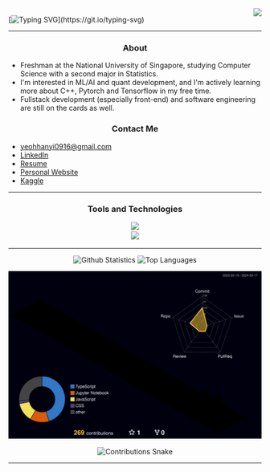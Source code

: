 <img align="right" src="https://visitor-badge.laobi.icu/badge?page_id=yhanyi.yhanyi" />

[![Typing SVG](https://readme-typing-svg.demolab.com?font=JetBrains+Mono&size=30&duration=2500&pause=1000&vCenter=true&random=false&width=435&lines=Hello!+%F0%9F%91%8B;I'm+Yeoh+Han+Yi.)](https://git.io/typing-svg)

<hr/>

<h3 align="center">About</h3>

- Freshman at the National University of Singapore, studying Computer Science with a second major in Statistics.
- I'm interested in ML/AI and quant development, and I'm actively learning more about C++, Pytorch and Tensorflow in my free time.
- Fullstack development (especially front-end) and software engineering are still on the cards as well.

<h3 align="center">Contact Me</h3>

- yeohhanyi0916@gmail.com
- [LinkedIn](https://www.linkedin.com/in/yeoh-han-yi)
- [Resume](https://github.com/yhanyi/yhanyi/blob/main/Resume.pdf)
- [Personal Website](https://yeohhanyi.vercel.app)
- [Kaggle](https://www.kaggle.com/yeohhanyi)

<hr/>

<h3 align="center">Tools and Technologies</h3>

<div align="center">
    <a href="https://skillicons.dev">
        <img src="https://skillicons.dev/icons?i=python,cpp,pytorch,tensorflow,java,c,r"><br>
        <img src="https://skillicons.dev/icons?i=html,css,javascript,typescript,react,nextjs,tailwind,latex">
    </a>
</div>

<hr/>

<div align="center">
    <img height=160 src="https://yeohhanyi-github-readme-stats.vercel.app/api?username=yhanyi&show_icons=true&theme=tokyonight&border_radius=10" alt="Github Statistics" />
    <img height=160 src="https://yeohhanyi-github-readme-stats.vercel.app/api/top-langs/?username=yhanyi&hide=jupyter%20notebook&layout=compact&langs_count=10&theme=tokyonight&border_radius=10&size_weight=0.5&count_weight=0.5&" alt="Top Languages" />
</div>

![](./profile-3d-contrib/profile-night-rainbow.svg)

<div align="center">
    <img alt="Contributions Snake" src="https://raw.githubusercontent.com/yhanyi/yhanyi/output/github-contribution-grid-snake.svg" />
</div>

<hr/>
